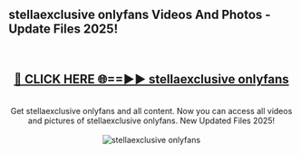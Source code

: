 <h2>stellaexclusive onlyfans Videos And Photos - Update Files 2025!</h2>
<br>
<div align="center">
<h2><a href="https://linkcuts.com/hfmhzwbr" rel="nofollow">🔴 CLICK HERE 🌐==►► stellaexclusive onlyfans</a></h2>
<br>
Get stellaexclusive onlyfans and all content. Now you can access all videos and pictures of stellaexclusive onlyfans. New Updated Files 2025!
<br>
<br>
<a href="https://linkcuts.com/hfmhzwbr" rel="nofollow" data-target="animated-image.originalLink"><img src="https://i.ibb.co.com/WyWwxjT/player-gif2.gif" alt="stellaexclusive onlyfans" style="max-width: 100%; display: inline-block;" data-target="animated-image.originalImage"></a>
</div>
<br>